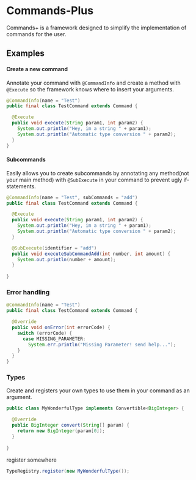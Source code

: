 # Commands-Plus

Commands+ is a framework designed to simplify the implementation of commands for the user.

## Examples
#### Create a new command
Annotate your command with ```@CommandInfo``` and create a 
method with ```@Execute``` so the framework knows where to insert your arguments.
```java
@CommandInfo(name = "Test")
public final class TestCommand extends Command {

  @Execute
  public void execute(String param1, int param2) {
    System.out.println("Hey, im a string " + param1);
    System.out.println("Automatic type conversion " + param2);
  }
}
```
#### Subcommands
Easily allows you to create subcommands by annotating any method(not your main method) 
with ```@SubExecute```
in your command to 
prevent ugly if-statements.
```java
@CommandInfo(name = "Test", subCommands = "add")
public final class TestCommand extends Command {

  @Execute
  public void execute(String param1, int param2) {
    System.out.println("Hey, im a string " + param1);
    System.out.println("Automatic type conversion " + param2);
  }

  @SubExecute(identifier = "add")
  public void executeSubCommandAdd(int number, int amount) {
    System.out.println(number + amount);
  }
  
}
```

### Error handling 

```java 
@CommandInfo(name = "Test")
public final class TestCommand extends Command {

  @Override
  public void onError(int errorCode) {
    switch (errorCode) {
      case MISSING_PARAMETER:
        System.err.println("Missing Parameter! send help...");
    }
  }
}
```

### Types

Create and registers your own types to use them in your command as an argument.
``` java
public class MyWonderfulType implements Convertible<BigInteger> {

  @Override
  public BigInteger convert(String[] param) {
    return new BigInteger(param[0]);
  }
  
}
```

register somewhere

``` java
TypeRegistry.register(new MyWonderfulType());
```